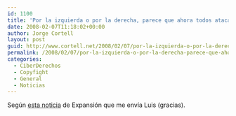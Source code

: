 ```yaml
---
id: 1100
title: 'Por la izquierda o por la derecha, parece que ahora todos atacan al canon (más vale tarde&#8230;)'
date: 2008-02-07T11:18:02+00:00
author: Jorge Cortell
layout: post
guid: http://www.cortell.net/2008/02/07/por-la-izquierda-o-por-la-derecha-parece-que-ahora-todos-atacan-al-canon-mas-vale-tarde/
permalink: /2008/02/07/por-la-izquierda-o-por-la-derecha-parece-que-ahora-todos-atacan-al-canon-mas-vale-tarde/
categories:
  - CiberDerechos
  - Copyfight
  - General
  - Noticias
---
```

Según <a title="noticia" target="_blank" href="http://www.expansion.com/edicion/exp/empresas/medios/es/desarrollo/1081529.html">esta noticia</a> de Expansión que me enví­a Luis (gracias).